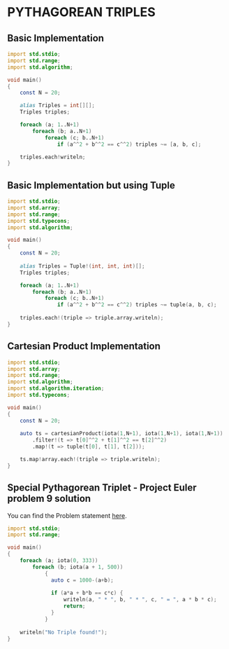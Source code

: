 # PYTHAGOREAN TRIPLES


## Basic Implementation

```D
import std.stdio;
import std.range;
import std.algorithm;

void main()
{
    const N = 20;

    alias Triples = int[][];
    Triples triples;

    foreach (a; 1..N+1)
        foreach (b; a..N+1)
            foreach (c; b..N+1)
                if (a^^2 + b^^2 == c^^2) triples ~= [a, b, c];

    triples.each!writeln;
}
```

## Basic Implementation but using Tuple

```D
import std.stdio;
import std.array;
import std.range;
import std.typecons;
import std.algorithm;

void main()
{
    const N = 20;
    
    alias Triples = Tuple!(int, int, int)[]; 
    Triples triples;

    foreach (a; 1..N+1)
        foreach (b; a..N+1)
            foreach (c; b..N+1)
                if (a^^2 + b^^2 == c^^2) triples ~= tuple(a, b, c);
    
    triples.each!(triple => triple.array.writeln);
}
```

## Cartesian Product Implementation

```D
import std.stdio;
import std.array;
import std.range;
import std.algorithm;
import std.algorithm.iteration;
import std.typecons;

void main()
{
    const N = 20;
    
    auto ts = cartesianProduct(iota(1,N+1), iota(1,N+1), iota(1,N+1))
        .filter!(t => t[0]^^2 + t[1]^^2 == t[2]^^2)
        .map!(t => tuple(t[0], t[1], t[2]));

    ts.map!array.each!(triple => triple.writeln);
}
```
## Special Pythagorean Triplet - Project Euler problem 9 solution

You can find the Problem statement [here](https://projecteuler.net/problem=9).

```D
import std.stdio;
import std.range;

void main()
{
    foreach (a; iota(0, 333))
        foreach (b; iota(a + 1, 500))
            {
              auto c = 1000-(a+b);
              
              if (a*a + b*b == c*c) {
                  writeln(a, " * ", b, " * ", c, " = ", a * b * c);
                  return;
              }
            }
   
    writeln("No Triple found!");
}
```
